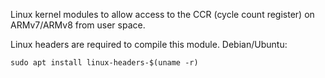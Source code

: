 Linux kernel modules to allow access to the CCR (cycle count register) on ARMv7/ARMv8 from user space.

Linux headers are required to compile this module. Debian/Ubuntu:
```
sudo apt install linux-headers-$(uname -r)
``` 
